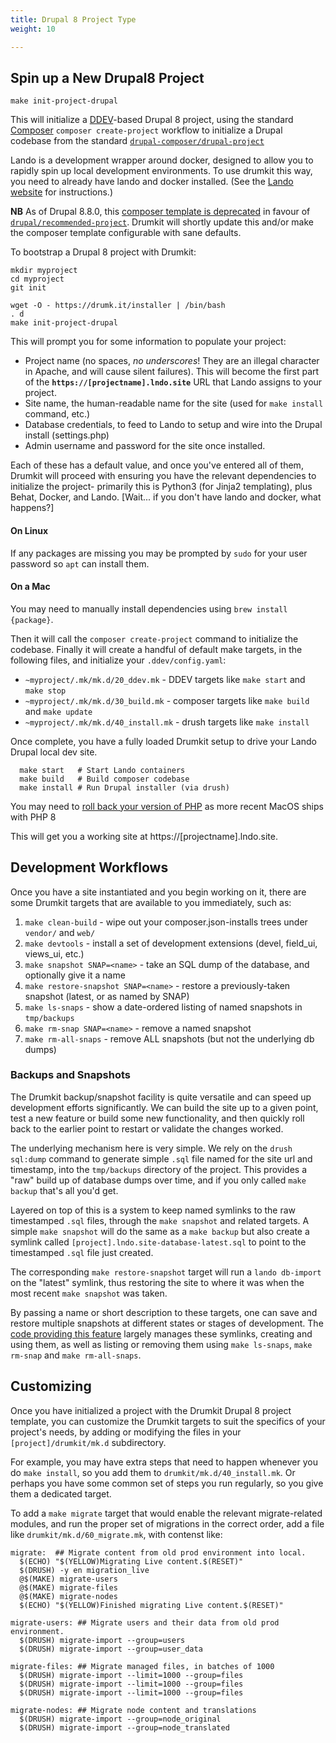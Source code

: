 ```yaml
---
title: Drupal 8 Project Type
weight: 10

---
```


## Spin up a New Drupal8 Project

`make init-project-drupal`

This will initialize a [DDEV](https://ddev.com)-based Drupal 8
project, using the standard [Composer](https://getcomposer.org)
`composer create-project` workflow to initialize a Drupal codebase from the
standard
[`drupal-composer/drupal-project`](https://github.com/drupal-composer/drupal-project)

Lando is a development wrapper around docker, designed to allow you to rapidly spin up local development environments. To use drumkit this way, you need to already have lando and docker installed. (See the [Lando website](https://lando.dev) for instructions.)

**NB** As of Drupal 8.8.0, this [composer template is
deprecated](https://www.drupal.org/docs/develop/using-composer/using-composer-to-install-drupal-and-manage-dependencies) in favour of
[`drupal/recommended-project`](https://github.com/drupal/recommended-project).
Drumkit will shortly update this and/or make the composer template configurable
with sane defaults.

To bootstrap a Drupal 8 project with Drumkit:

```
mkdir myproject
cd myproject
git init

wget -O - https://drumk.it/installer | /bin/bash
. d
make init-project-drupal
```

This will prompt you for some information to populate your project:

* Project name (no spaces, *no underscores*! They are an illegal character in Apache, and will cause silent failures). This will become the first part of the **`https://[projectname].lndo.site`** URL that Lando assigns to your project.
* Site name, the human-readable name for the site (used for `make install` command, etc.)
* Database credentials, to feed to Lando to setup and wire into the Drupal install (settings.php)
* Admin username and password for the site once installed.

Each of these has a default value, and once you've entered all of them, Drumkit
will proceed with ensuring you have the relevant dependencies to initialize the
project- primarily this is Python3 (for Jinja2 templating), plus Behat, Docker,
and Lando. [Wait... if you don't have lando and docker, what happens?]

#### On Linux
If any packages are missing you may be prompted by `sudo` for your
user password so `apt` can install them. 

#### On a Mac
You may need to manually install dependencies using `brew install {package}`.

Then it will call the `composer
create-project` command to initialize the codebase. Finally it will create a
handful of default make targets, in the following files, and initialize your
`.ddev/config.yaml`:

* `~myproject/.mk/mk.d/20_ddev.mk` - DDEV targets like `make start` and `make stop`
* `~myproject/.mk/mk.d/30_build.mk` - composer targets like `make build` and `make update`
* `~myproject/.mk/mk.d/40_install.mk` - drush targets like `make install`

Once complete, you have a fully loaded Drumkit setup to drive your Lando Drupal
local dev site.

```
  make start   # Start Lando containers
  make build   # Build composer codebase
  make install # Run Drupal installer (via drush)
```

You may need to [roll back your version of PHP](https://stackoverflow.com/questions/34909101/how-can-i-easily-switch-between-php-versions-on-mac-osx) as more recent MacOS ships with PHP 8

This will get you a working site at https://[projectname].lndo.site.

## Development Workflows

Once you have a site instantiated and you begin working on it, there are some
Drumkit targets that are available to you immediately, such as:

1. `make clean-build` - wipe out your composer.json-installs trees under `vendor/` and `web/`
1. `make devtools` - install a set of development extensions (devel, field_ui, views_ui, etc.)
1. `make snapshot SNAP=<name>` - take an SQL dump of the database, and optionally give it a name
1. `make restore-snapshot SNAP=<name>` - restore a previously-taken snapshot (latest, or as named by SNAP)
1. `make ls-snaps` - show a date-ordered listing of named snapshots in `tmp/backups`
1. `make rm-snap SNAP=<name>` - remove a named snapshot
1. `make rm-all-snaps` - remove ALL snapshots (but not the underlying db dumps)

### Backups and Snapshots

The Drumkit backup/snapshot facility is quite versatile and can speed up
development efforts significantly. We can build the site up to a given point,
test a new feature or build some new functionality, and then quickly roll back
to the earlier point to restart or validate the changes worked.

The underlying mechanism here is very simple. We rely on the `drush sql:dump`
command to generate simple `.sql` file named for the site url and timestamp,
into the `tmp/backups` directory of the project. This provides a "raw" build up
of database dumps over time, and if you only called `make backup` that's all
you'd get.

Layered on top of this is a system to keep named symlinks to the raw
timestamped `.sql` files, through the `make snapshot` and related targets. A
simple `make snapshot` will do the same as a `make backup` but also create a
symlink called `[project].lndo.site-database-latest.sql` to point to the
timestamped `.sql` file just created.

The corresponding `make restore-snapshot` target will run a `lando db-import`
on the "latest" symlink, thus restoring the site to where it was when the most
recent `make snapshot` was taken.

By passing a name or short description to these targets, one can save and
restore multiple snapshots at different states or stages of development. The
[code providing this
feature](https://gitlab.com/consensus.enterprises/drumkit/-/blob/master/files/drupal-project/50_backup.mk)
largely manages these symlinks, creating and using them, as well as listing or
removing them using `make ls-snaps`, `make rm-snap` and `make rm-all-snaps`.

## Customizing

Once you have initialized a project with the Drumkit Drupal 8 project template,
you can customize the Drumkit targets to suit the specifics of your project's
needs, by adding or modifying the files in your `[project]/drumkit/mk.d`
subdirectory.

For example, you may have extra steps that need to happen whenever you do `make
install`, so you add them to `drumkit/mk.d/40_install.mk`. Or perhaps you have
some common set of steps you run regularly, so you give them a dedicated target.

To add a `make migrate` target that would enable the relevant migrate-related
modules, and run the proper set of migrations in the correct order, add a file
like `drumkit/mk.d/60_migrate.mk`, with contenst like:

```
migrate:  ## Migrate content from old prod environment into local.
  $(ECHO) "$(YELLOW)Migrating Live content.$(RESET)"
  $(DRUSH) -y en migration_live
  @$(MAKE) migrate-users
  @$(MAKE) migrate-files
  @$(MAKE) migrate-nodes
  $(ECHO) "$(YELLOW)Finished migrating Live content.$(RESET)"

migrate-users: ## Migrate users and their data from old prod environment.
  $(DRUSH) migrate-import --group=users
  $(DRUSH) migrate-import --group=user_data

migrate-files: ## Migrate managed files, in batches of 1000
  $(DRUSH) migrate-import --limit=1000 --group=files
  $(DRUSH) migrate-import --limit=1000 --group=files
  $(DRUSH) migrate-import --limit=1000 --group=files

migrate-nodes: ## Migrate node content and translations
  $(DRUSH) migrate-import --group=node_original
  $(DRUSH) migrate-import --group=node_translated
```
